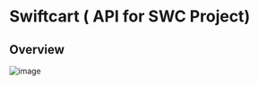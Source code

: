 # Swiftcart ( API for SWC Project)
## Overview

![image](https://github.com/swclabs/swift-api/assets/78150104/f51ee517-b60b-4874-805f-e779b9578244)

